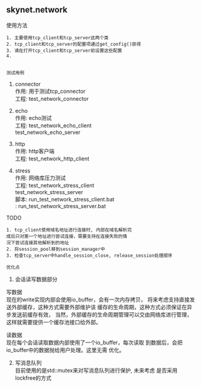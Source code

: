 skynet.network
----------------------------------------------

使用方法  
~~~~~~~~  
1. 主要使用tcp_client和tcp_server这两个类  
2. tcp_client和tcp_server的配置项通过get_config()获得  
3. 请在打开tcp_client和tcp_server前设置这些配置  
4.  


测试用例  
~~~~~~~~  
1. connector  
作用: 用于测试tcp_connector  
工程: test_network_connector  

2. echo  
作用: echo测试  
工程: test_network_echo_client  
      test_network_echo_server  

3. http  
作用: http客户端  
工程: test_network_http_client  

4. stress  
作用: 网络库压力测试  
工程: test_network_stress_client  
      test_network_stress_server  
脚本: run_test_network_stress_client.bat  
    : run_test_network_stress_server.bat  


TODO  
~~~~  
1. tcp_client使用域名地址进行连接时, 内部在域名解析完
成后只对第一个地址进行尝试连接，需要支持在连接失败的情
况下尝试连接其他解析到的地址  
2. 将session_pool移到session_manager中
3. 检查tcp_server中handle_session_close, release_session处理顺序

优化点  
~~~~~~  
1. 会话读写数据部分  

写数据  
现在的write实现内部会使用io_buffer，会有一次内存拷贝，
将来考虑支持直接发送外部缓存，这种方式需要外部维护该
缓存的生命周期，这种方式必须保证在异步发送前缓存有效，
当然，外部缓存的生命周期管理可以交由网络库进行管理，
这样就需要提供一个缓存池接口给外部。

读数据  
现在每个会话读取数据内部使用了一个io_buffer，每次读取
到数据后，会把io_buffer中的数据抛给用户处理。这里无需
优化。  

2. 写消息队列  
目前使用的是std::mutex来对写消息队列进行保护, 未来考虑
是否采用lockfree的方式  


